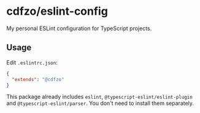 # cdfzo/eslint-config

My personal ESLint configuration for TypeScript projects.

## Usage

Edit `.eslintrc.json`:

```json
{
  "extends": "@cdfzo"
}
```

This package already includes `eslint`, `@typescript-eslint/eslint-plugin` and
`@typescript-eslint/parser`. You don't need to install them separately.
